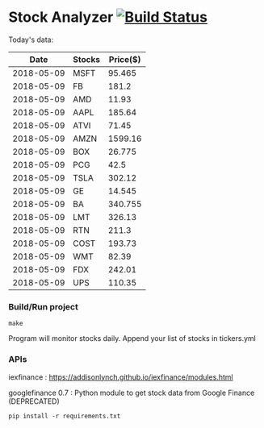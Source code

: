 # Stock Analyzer [![Build Status](https://travis-ci.org/ogoyal/StockAnalyzer.svg?branch=master)](https://travis-ci.org/ogoyal/StockAnalyzer)

Today's data:

| Date| Stocks| Price($) | 
| --- | --- | ---  | 
| 2018-05-09| MSFT| 95.465 | 
| 2018-05-09| FB| 181.2 | 
| 2018-05-09| AMD| 11.93 | 
| 2018-05-09| AAPL| 185.64 | 
| 2018-05-09| ATVI| 71.45 | 
| 2018-05-09| AMZN| 1599.16 | 
| 2018-05-09| BOX| 26.775 | 
| 2018-05-09| PCG| 42.5 | 
| 2018-05-09| TSLA| 302.12 | 
| 2018-05-09| GE| 14.545 | 
| 2018-05-09| BA| 340.755 | 
| 2018-05-09| LMT| 326.13 | 
| 2018-05-09| RTN| 211.3 | 
| 2018-05-09| COST| 193.73 | 
| 2018-05-09| WMT| 82.39 | 
| 2018-05-09| FDX| 242.01 | 
| 2018-05-09| UPS| 110.35 | 

### Build/Run project

```
make
```

Program will monitor stocks daily. Append your list of stocks in tickers.yml

### APIs
iexfinance : https://addisonlynch.github.io/iexfinance/modules.html

googlefinance 0.7 : Python module to get stock data from Google Finance (DEPRECATED)

```
pip install -r requirements.txt
```
